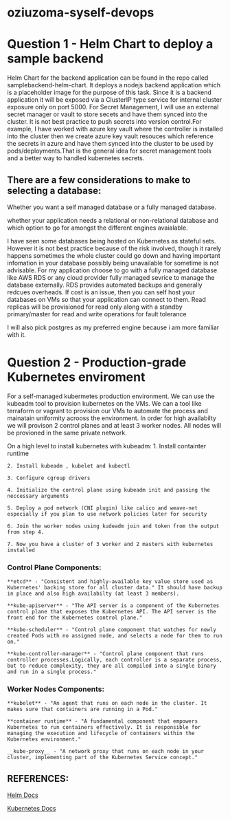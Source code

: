 # oziuzoma-syself-devops

# Question 1 - Helm Chart to deploy a sample backend

Helm Chart for the backend application can be found in the repo called samplebackend-helm-chart. It deploys a nodejs backend application which is a placeholder image for the purpose of this task. Since it is a backend application it will be exposed via a ClusterIP type service for internal cluster exposure only on port 5000. For Secret Management, I will use an external secret manager or vault to store secets and have them synced into the cluster. It is not best practice to push secrets into version control.For example, I have worked with azure key vault where the controller is installed into the cluster then we create azure key vault resouces which reference the secrets in azure and have them synced into the cluster to be used by pods/deployments.That is the general idea for secret management tools and a better way to handled kubernetes secrets.

## There are a few considerations to make to selecting a database:

Whether you want a self managed database or a fully managed database.

whether your application needs a relational or non-relational database and which option to go for amongst the different engines avaialable.

 I have seen some databases being hosted on Kubernetes as stateful sets. However it is not best practice because of the risk involved, though it rarely happens sometimes the whole cluster could go down and having important infomation in your database possibly being unavailable for sometime is not advisable. For my application  choose to go with a fully managed database like AWS RDS or any cloud provider fully managed sevrice to manage the database externally. RDS provides automated backups and generally redcues overheads. If cost is an issue, then you can self host your databases on VMs so that your application can connect to them. Read replicas will be provisioned for read only along with a standby primary/master for read and write operations for fault tolerance

 I will also pick postgres as my preferred engine because i am more familiar with it.

 # Question 2 - Production-grade Kubernetes enviroment

 For a self-managed kubermetes production environment. We can use the kubeadm tool to provision kubernetes on the VMs. We can a tool like terraform or vagrant to provision our VMs to automate the process and mainatain uniformity acrooss the environment. In order for high availabilty we will provison 2 control planes and at least 3 worker nodes. All nodes will be provioned in the same private network.

 On a high level to install kubernetes with kubeadm:
    1. Install containter runtime

    2. Install kubeadm , kubelet and kubectl

    3. Configure cgroup drivers

    4. Initialize the control plane using kubeadm init and passing the neccessary arguments

    5. Deploy a pod network (CNI plugin) like calico and weave-net especially if you plan to use network policies later for security

    6. Join the worker nodes using kudeadm join and token from the output from step 4.

    7. Now you have a cluster of 3 worker and 2 masters with kubernetes installed

 ### Control Plane Components:
    **etcd** - "Consistent and highly-available key value store used as Kubernetes' backing store for all cluster data." It should have backup in place and also high availabilty (at least 3 members).

    **kube-apiserver** - "The API server is a component of the Kubernetes control plane that exposes the Kubernetes API. The API server is the front end for the Kubernetes control plane."

    **kube-scheduler** - "Control plane component that watches for newly created Pods with no assigned node, and selects a node for them to run on."

    **kube-controller-manager** - "Control plane component that runs controller processes.Logically, each controller is a separate process, but to reduce complexity, they are all compiled into a single binary and run in a single process."

 ### Worker Nodes Components:

    **kubelet** - "An agent that runs on each node in the cluster. It makes sure that containers are running in a Pod."

    **container runtime** - "A fundamental component that empowers Kubernetes to run containers effectively. It is responsible for managing the execution and lifecycle of containers within the Kubernetes environment."

    __kube-proxy__ - "A network proxy that runs on each node in your cluster, implementing part of the Kubernetes Service concept."



 ## REFERENCES:

 [Helm Docs](https://helm.sh/docs/topics/charts/)

 [Kubernetes Docs](https://kubernetes.io/docs/home/)